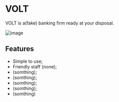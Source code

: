 # VOLT

VOLT is a(fake) banking firm ready at your disposal.



![image](https://raw.githubusercontent.com/Vadenez/depository/blob/master/VOLTSplash.jpg?20200528)

## Features

- Simple to use;
- Friendly staff (none);
- (somthing);
- (somthing);
- (somthing);
- (somthing);
- (somthing)
